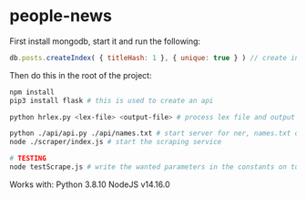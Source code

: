 # people-news

First install mongodb, start it and run the following:

```javascript
db.posts.createIndex( { titleHash: 1 }, { unique: true } ) // create index, do this inside mongo console
```

Then do this in the root of the project:

```bash
npm install
pip3 install flask # this is used to create an api

python hrlex.py <lex-file> <output-file> # process lex file and output only names in the output file

python ./api/api.py ./api/names.txt # start server for ner, names.txt contains all names in croatian language, along with their frequencies
node ./scraper/index.js # start the scraping service

# TESTING
node testScrape.js # write the wanted parameters in the constants on top first, you need to have the python api running
```

Works with:
Python 3.8.10
NodeJS v14.16.0
